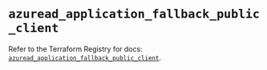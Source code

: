 # `azuread_application_fallback_public_client`

Refer to the Terraform Registry for docs: [`azuread_application_fallback_public_client`](https://registry.terraform.io/providers/hashicorp/azuread/3.5.0/docs/resources/application_fallback_public_client).
